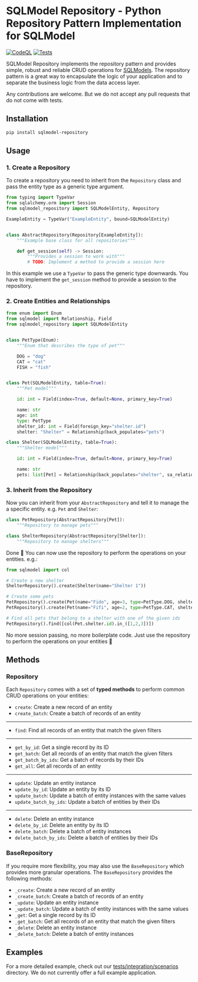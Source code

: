 # SQLModel Repository - Python Repository Pattern Implementation for SQLModel

[![CodeQL](https://github.com/code-specialist/python-repository/actions/workflows/github-code-scanning/codeql/badge.svg)](https://github.com/code-specialist/python-repository/actions/workflows/github-code-scanning/codeql) [![Tests](https://github.com/code-specialist/python-repository/actions/workflows/test.yaml/badge.svg)](https://github.com/code-specialist/python-repository/actions/workflows/test.yaml)

SQLModel Repository implements the repository pattern and provides simple, robust and reliable CRUD operations for [SQLModels](https://sqlmodel.tiangolo.com/). The repository pattern is a great way to encapsulate the logic of your application and to separate the business logic from the data access layer.

Any contributions are welcome. But we do not accept any pull requests that do not come with tests.

## Installation

```bash
pip install sqlmodel-repository
```

## Usage

### 1. Create a Repository

To create a repository you need to inherit from the `Repository` class and pass the entity type as a generic type argument.

```python
from typing import TypeVar
from sqlalchemy.orm import Session
from sqlmodel_repository import SQLModelEntity, Repository

ExampleEntity = TypeVar("ExampleEntity", bound=SQLModelEntity)


class AbstractRepository(Repository[ExampleEntity]):
    """Example base class for all repositories"""

    def get_session(self) -> Session:
        """Provides a session to work with"""
        # TODO: Implement a method to provide a session here
```

In this example we use a `TypeVar` to pass the generic type downwards. You have to implement the `get_session` method to provide a session to the repository.

### 2. Create Entities and Relationships

```python
from enum import Enum
from sqlmodel import Relationship, Field
from sqlmodel_repository import SQLModelEntity


class PetType(Enum):
    """Enum that describes the type of pet"""

    DOG = "dog"
    CAT = "cat"
    FISH = "fish"


class Pet(SQLModelEntity, table=True):
    """Pet model"""

    id: int = Field(index=True, default=None, primary_key=True)

    name: str
    age: int
    type: PetType
    shelter_id: int = Field(foreign_key="shelter.id")
    shelter: "Shelter" = Relationship(back_populates="pets")

class Shelter(SQLModelEntity, table=True):
    """Shelter model"""

    id: int = Field(index=True, default=None, primary_key=True)

    name: str
    pets: list[Pet] = Relationship(back_populates="shelter", sa_relationship_kwargs={"cascade": "all, delete-orphan"})
```

### 3. Inherit from the Repository

Now you can inherit from your `AbstractRepository` and tell it to manage the a specific entity. e.g. `Pet` and `Shelter`:

```python
class PetRepository(AbstractRepository[Pet]):
    """Repository to manage pets"""

class ShelterRepository(AbstractRepository[Shelter]):
    """Repository to manage shelters"""
```

Done 🚀 You can now use the repository to perform the operations on your entities. e.g.:

```python
from sqlmodel import col

# Create a new shelter
ShelterRepository().create(Shelter(name="Shelter 1"))

# Create some pets
PetRepository().create(Pet(name="Fido", age=3, type=PetType.DOG, shelter_id=1))
PetRepository().create(Pet(name="Fifi", age=2, type=PetType.CAT, shelter_id=1))

# Find all pets that belong to a shelter with one of the given ids
PetRepository().find([col(Pet.shelter.id).in_([1,2,3])])
```

No more session passing, no more boilerplate code. Just use the repository to perform the operations on your entities 🎉

## Methods

### Repository

Each `Repository` comes with a set of **typed methods** to perform common CRUD operations on your entities:

- `create`: Create a new record of an entity
- `create_batch`: Create a batch of records of an entity

______________________________________________________________________

- `find`: Find all records of an entity that match the given filters

______________________________________________________________________

- `get_by_id`: Get a single record by its ID
- `get_batch`: Get all records of an entity that match the given filters
- `get_batch_by_ids`: Get a batch of records by their IDs
- `get_all`: Get all records of an entity

______________________________________________________________________

- `update`: Update an entity instance
- `update_by_id`: Update an entity by its ID
- `update_batch`: Update a batch of entity instances with the same values
- `update_batch_by_ids`: Update a batch of entities by their IDs

______________________________________________________________________

- `delete`: Delete an entity instance
- `delete_by_id`: Delete an entity by its ID
- `delete_batch`: Delete a batch of entity instances
- `delete_batch_by_ids`: Delete a batch of entities by their IDs

### BaseRepository

If you require more flexibility, you may also use the `BaseRepository` which provides more granular operations. The `BaseRepository` provides the following methods:

- `_create`: Create a new record of an entity
- `_create_batch`: Create a batch of records of an entity
- `_update`: Update an entity instance
- `_update_batch`: Update a batch of entity instances with the same values
- `_get`: Get a single record by its ID
- `_get_batch`: Get all records of an entity that match the given filters
- `_delete`: Delete an entity instance
- `_delete_batch`: Delete a batch of entity instances

## Examples

For a more detailed example, check out our [tests/integration/scenarios](tests/integration/scenarios) directory. We do not currently offer a full example application.
